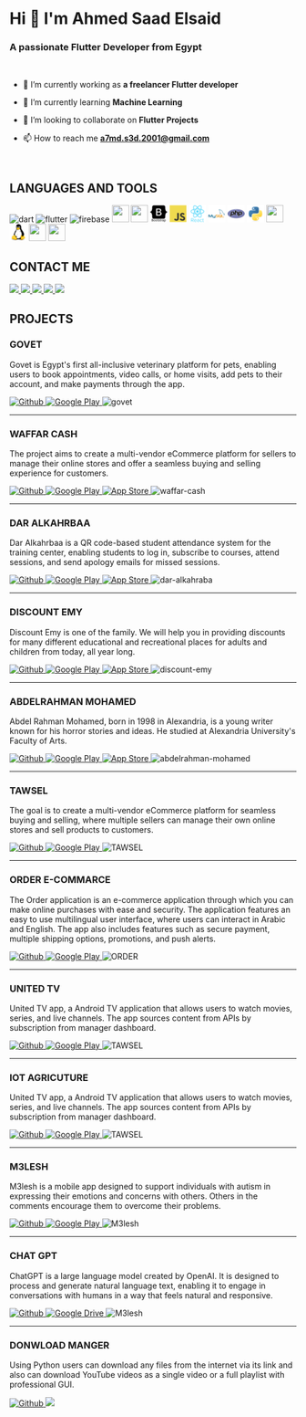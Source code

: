 <h1>Hi 👋 I'm Ahmed Saad Elsaid</h1>
<h3>A passionate Flutter Developer from Egypt</h3>
<br>

- 🔭 I’m currently working as **a freelancer Flutter developer**

- 🌱 I’m currently learning **Machine Learning**

- 👯 I’m looking to collaborate on **Flutter Projects**

- 📫 How to reach me **a7md.s3d.2001@gmail.com**

<br>
<!-- Start Section Skills -->
<h2 align="left"} >LANGUAGES AND TOOLS</h2>
<p align="left"> 
  <img src="https://www.vectorlogo.zone/logos/dartlang/dartlang-icon.svg" alt="dart" width="30" height="30"/> 
  <img src="https://www.vectorlogo.zone/logos/flutterio/flutterio-icon.svg" alt="flutter" width="30" height="30"/> 
  <img src="https://www.vectorlogo.zone/logos/firebase/firebase-icon.svg" alt="firebase" width="30" height="30"/> 
  <img src="https://1.bp.blogspot.com/-LgTa-xDiknI/X4EflN56boI/AAAAAAAAPuk/24YyKnqiGkwRS9-_9suPKkfsAwO4wHYEgCLcBGAsYHQ/s0/image9.png" width="30" height="30">
  <img src="https://cdn.icon-icons.com/icons2/2107/PNG/512/file_type_vscode_icon_130084.png" width="30" height="30">
  <img src="https://raw.githubusercontent.com/devicons/devicon/master/icons/bootstrap/bootstrap-plain-wordmark.svg" alt="bootstrap" width="30" height="30"/> 
  <img src="https://raw.githubusercontent.com/devicons/devicon/master/icons/javascript/javascript-original.svg" alt="javascript" width="30" height="30"/> 
  <img src="https://raw.githubusercontent.com/devicons/devicon/master/icons/react/react-original-wordmark.svg" alt="react" width="30" height="30"/> 
  <img src="https://raw.githubusercontent.com/devicons/devicon/master/icons/mysql/mysql-original-wordmark.svg" alt="mysql" width="30" height="30"/> 
  <img src="https://raw.githubusercontent.com/devicons/devicon/master/icons/php/php-original.svg" alt="php" width="30" height="30"/> 
  <img src="https://raw.githubusercontent.com/devicons/devicon/master/icons/python/python-original.svg" alt="python" width="30" height="30"/> 
  <img src="https://upload.wikimedia.org/wikipedia/commons/thumb/1/18/ISO_C%2B%2B_Logo.svg/1822px-ISO_C%2B%2B_Logo.svg.png" width="30" height="30">
  <img src="https://raw.githubusercontent.com/devicons/devicon/master/icons/linux/linux-original.svg" alt="linux" width="30" height="30"/> 
  <img src="https://brandslogos.com/wp-content/uploads/images/large/arduino-logo-1.png" width="30" height="30">
  <img src="https://cdn-icons-png.flaticon.com/512/6119/6119533.png" width="30" height="30">
</p>
<!-- End Section Skills -->

<!-- Start Section Contact Me -->
<h2> CONTACT ME </h2>
<p>
  <a href="https://www.facebook.com/a7mds3d2001" target="_blank">
    <img src="https://img.shields.io/badge/facebook-4267B2?style=for-the-badge&logo=facebook&logoColor=white" /> 
  </a> 
  <a href="http://Wa.me/201026272813" target="_blank">
    <img src="https://img.shields.io/badge/whatsapp-25D366.svg?style=for-the-badge&logo=whatsapp&logoColor=white" />
  </a>
  <a href="https://www.linkedin.com/in/ahmed-saad-2001/" target="_blank">
    <img src="https://img.shields.io/badge/LinkedIn-blue?style=for-the-badge&logo=linkedin&logoColor=white" />
  </a> 
  <a href="https://www.instagram.com/a7md_s3d_2001/" target="_blank">
    <img src="https://img.shields.io/badge/Instagram-e95950?style=for-the-badge&logo=instagram&logoColor=white" />
  </a>
  <a href="https://discord.com/users/Ahmed%20Saad#9905" target="_blank">
    <img src="https://img.shields.io/badge/Discord-7289da?style=for-the-badge&logo=discord&logoColor=white" />
  </a>
  
  
 <!-- <a href="https://twitter.com/a7md_s3d_2001" target="_blank">
     <img src="https://img.shields.io/badge/Twitter-blue?style=for-the-badge&logo=twitter&logoColor=white" />
  </a> --> 
<p>
<!-- End Section Contact Me -->
<!-- Start Section Projects -->
<h2>PROJECTS</h2>

<!-- GOVET PROJECT -->

### GOVET

<p>
Govet is Egypt's first all-inclusive veterinary platform for pets, enabling users to book appointments, video calls, or home visits, add pets to their account, and make payments through the app.
</p>

<a href="https://github.com/mohammedelshafey12/Govet" target="_blank">
  <img alt="Github" src="https://img.shields.io/badge/github-000000.svg?style=for-the-badge&logo=github&logoColor=white" />
</a> 

<a href="https://play.google.com/store/apps/details?id=com.technospace.govet" target="_blank">
  <img alt="Google Play" src="https://img.shields.io/badge/Get%20it%20on%20google%20play-blue.svg?style=for-the-badge&logo=google-play"/>
</a>
  
<img src="https://user-images.githubusercontent.com/70177377/209745043-bab0c5ef-acfb-439f-bb00-68baa9ce4e00.png" alt="govet" border="0" />

<hr>

<!-- WAFFAR CASH PROJECT-->

### WAFFAR CASH

<p>
The project aims to create a multi-vendor eCommerce platform for sellers to manage their online stores and offer a seamless buying and selling experience for customers.
</p>

<a href="https://github.com/a7md-s3d-2001/waffar_cash" target="_blank">
  <img alt="Github" src="https://img.shields.io/badge/github-000000.svg?style=for-the-badge&logo=github&logoColor=white" />
</a> 

<a href="https://play.google.com/store/apps/details?id=com.gao.waffar_cash" target="_blank">
  <img alt="Google Play" src="https://img.shields.io/badge/Get%20it%20on%20google%20play-blue.svg?style=for-the-badge&logo=google-play"/>
</a>
<a href="https://apps.apple.com/us/app/waffar-cash/id1626369167" target="_blank">
  <img alt="App Store" src="https://img.shields.io/badge/Get%20it%20on%20app%20store-blue.svg?style=for-the-badge&logo=app-store&logoColor=white"/>
</a>

<img src="https://user-images.githubusercontent.com/70177377/209745040-b316704c-c6d7-4318-b09f-6e0be38ea87b.png" alt="waffar-cash" border="0" />


<hr>

<!-- DAR ALKAHRBA PROJECT-->

### DAR ALKAHRBAA

<p>
Dar Alkahrbaa is a QR code-based student attendance system for the training center, enabling students to log in, subscribe to courses, attend sessions, and send apology emails for missed sessions.
</p>

<a href="" target="_blank">
  <img alt="Github" src="https://img.shields.io/badge/github-000000.svg?style=for-the-badge&logo=github&logoColor=white" />
</a> 

<a href="https://play.google.com/store/apps/details?id=com.technoSpace.dar_elkahraba_app" target="_blank">
  <img alt="Google Play" src="https://img.shields.io/badge/Get%20it%20on%20google%20play-blue.svg?style=for-the-badge&logo=google-play"/>
</a>
<a href="https://apps.apple.com/us/app/dar-alkahrba/id1597367206" target="_blank">
  <img alt="App Store" src="https://img.shields.io/badge/Get%20it%20on%20app%20store-blue.svg?style=for-the-badge&logo=app-store&logoColor=white"/>
</a> 

<img src="https://user-images.githubusercontent.com/70177377/230461343-50833307-e12c-4b5d-8650-a6369f000543.jpeg" alt="dar-alkahraba" border="0" />

<hr>


<!-- DISCOUNT EMY PROJECT-->

### DISCOUNT EMY

<p>
Discount Emy is one of the family. We will help you in providing discounts for many different educational and recreational places for adults and children from today, all year long.
</p>

<a href="https://github.com/a7md-s3d-2001/emy_discount" target="_blank">
  <img alt="Github" src="https://img.shields.io/badge/github-000000.svg?style=for-the-badge&logo=github&logoColor=white" />
</a> 

<a href="https://play.google.com/store/apps/details?id=com.technospace.emy_discount" target="_blank">
  <img alt="Google Play" src="https://img.shields.io/badge/Get%20it%20on%20google%20play-blue.svg?style=for-the-badge&logo=google-play"/>
</a>
<a href="https://apps.apple.com/us/app/discount-emy/id1617326763" target="_blank">
  <img alt="App Store" src="https://img.shields.io/badge/Get%20it%20on%20app%20store-blue.svg?style=for-the-badge&logo=app-store&logoColor=white"/>
</a>

<img src="https://github.com/a7mds3d2001/a7mds3d2001/assets/70177377/ddfa8f15-4d52-4437-a3e7-479f49354996" alt="discount-emy" border="0" />

<hr>

<!-- ABD ELRAHMAN MOHAMED PROJECT-->

### ABDELRAHMAN MOHAMED

<p>
Abdel Rahman Mohamed, born in 1998 in Alexandria, is a young writer known for his horror stories and ideas. He studied at Alexandria University's Faculty of Arts.
</p>

<a href="https://github.com/a7md-s3d-2001/adbelr7manmohamed_android" target="_blank">
  <img alt="Github" src="https://img.shields.io/badge/github-000000.svg?style=for-the-badge&logo=github&logoColor=white" />
</a> 

<a href="https://play.google.com/store/apps/details?id=com.elshafey.abd_elrahman_mohamed" target="_blank">
  <img alt="Google Play" src="https://img.shields.io/badge/Get%20it%20on%20google%20play-blue.svg?style=for-the-badge&logo=google-play"/>
</a>
<a href="https://apps.apple.com/eg/app/abdelrhman-mohamed/id1600160743" target="_blank">
  <img alt="App Store" src="https://img.shields.io/badge/Get%20it%20on%20app%20store-blue.svg?style=for-the-badge&logo=app-store&logoColor=white"/>
</a>

<img src="https://user-images.githubusercontent.com/70177377/209744965-94113dd6-9b31-4caf-89ce-2d066497fe53.png" alt="abdelrahman-mohamed" border="0" />

<hr>

<!-- TAWSEL PROJECT -->

### TAWSEL

<p>
The goal is to create a multi-vendor eCommerce platform for seamless buying and selling, where multiple sellers can manage their own online stores and sell products to customers.
</p>

<a href="https://github.com/a7md-s3d-2001/tawsel_app" target="_blank">
  <img alt="Github" src="https://img.shields.io/badge/github-000000.svg?style=for-the-badge&logo=github&logoColor=white" />
</a> 

<a href="https://play.google.com/store/apps/details?id=com.technospace.tawsel_app" target="_blank">
  <img alt="Google Play" src="https://img.shields.io/badge/Get%20it%20on%20google%20play-blue.svg?style=for-the-badge&logo=google-play"/>
</a>

<img src="https://user-images.githubusercontent.com/70177377/209744892-e6b14edf-90a6-4e04-a8e7-98e73244f21e.png" alt="TAWSEL" border="0" />

<hr>

<!-- Alqaisar PROJECT -->

### ORDER E-COMMARCE

<p>
The Order application is an e-commerce application through which you can make online purchases with ease and security. The application features an easy to use multilingual user interface, where users can interact in Arabic and English. The app also includes features such as secure payment, multiple shipping options, promotions, and push alerts.
</p>

<a href="https://github.com/George-Abdelmessh/Alqayser-App" target="_blank">
  <img alt="Github" src="https://img.shields.io/badge/github-000000.svg?style=for-the-badge&logo=github&logoColor=white" />
</a> 

<a href="" target="_blank">
  <img alt="Google Play" src="https://img.shields.io/badge/Get%20it%20on%20google%20play-blue.svg?style=for-the-badge&logo=google-play"/>
</a>

<img src="https://github.com/a7mds3d2001/a7mds3d2001/assets/70177377/3c7428be-9a49-438f-846f-b61248c3e18c" alt="ORDER" border="0" />

<hr>

<!-- United Tv PROJECT -->

### UNITED TV

<p>
United TV app, a Android TV application that allows users to watch movies, series, and live channels. The app sources content from APIs by subscription from manager dashboard.
</p>

<a href="https://github.com/George-Abdelmessh/united_tv" target="_blank">
  <img alt="Github" src="https://img.shields.io/badge/github-000000.svg?style=for-the-badge&logo=github&logoColor=white" />
</a> 

<a href="" target="_blank">
  <img alt="Google Play" src="https://img.shields.io/badge/Get%20it%20on%20google%20play-blue.svg?style=for-the-badge&logo=google-play"/>
</a>

<img src="" alt="TAWSEL" border="0" />

<hr>

<!-- United Tv PROJECT -->

### IOT AGRICUTURE

<p>
United TV app, a Android TV application that allows users to watch movies, series, and live channels. The app sources content from APIs by subscription from manager dashboard.
</p>

<a href="https://github.com/George-Abdelmessh/united_tv" target="_blank">
  <img alt="Github" src="https://img.shields.io/badge/github-000000.svg?style=for-the-badge&logo=github&logoColor=white" />
</a> 

<a href="" target="_blank">
  <img alt="Google Play" src="https://img.shields.io/badge/Get%20it%20on%20google%20play-blue.svg?style=for-the-badge&logo=google-play"/>
</a>

<img src="" alt="TAWSEL" border="0" />

<hr>


<!-- M3lesh PROJECT -->

### M3LESH

<p>
M3lesh is a mobile app designed to support individuals with autism in expressing their emotions and concerns with others. Others in the comments encourage them to overcome their problems.
</p>

<a href="https://github.com/mohammedelshafey12/m3lesh" target="_blank">
  <img alt="Github" src="https://img.shields.io/badge/github-000000.svg?style=for-the-badge&logo=github&logoColor=white" />
</a> 

<a href="https://play.google.com/store/apps/details?id=com.goldscrum.m3lesh" target="_blank">
  <img alt="Google Play" src="https://img.shields.io/badge/Get%20it%20on%20google%20play-blue.svg?style=for-the-badge&logo=google-play"/>
</a>

<img src="https://user-images.githubusercontent.com/70177377/209743630-c780da66-7264-4088-801e-5476cc645dc0.png" alt="M3lesh" border="0"/>

<hr>

### CHAT GPT

<p>
ChatGPT is a large language model created by OpenAI. It is designed to process and generate natural language text, enabling it to engage in conversations with humans in a way that feels natural and responsive.
</p>

<a href="https://github.com/a7mds3d2001/chat_gpt" target="_blank">
  <img alt="Github" src="https://img.shields.io/badge/github-000000.svg?style=for-the-badge&logo=github&logoColor=white" />
</a> 

<a href="https://github.com/a7mds3d2001/chat_gpt/edit/master/README.md#:~:text=Download%20APK,view%3Fusp%3Dsharing" target="_blank">
  <img alt="Google Drive" src="https://img.shields.io/badge/Get%20it%20on%20google%20drive-blue.svg?style=for-the-badge&logo=google-drive&logoColor=white"/>
</a>

<img src="https://user-images.githubusercontent.com/70177377/227380630-8bc5b466-6633-4d57-a208-efe9ba14a4e6.png" alt="M3lesh" border="0"/>

<hr>

<!-- Donwload Manger PROJECT -->

### DONWLOAD MANGER

<p>
  Using Python users can download any files from the internet via its link and also can download YouTube videos as a single video or a full playlist with professional GUI.
</p>

<a href="https://github.com/a7md-s3d-2001/Download-Manager" target="_blank">
  <img alt="Github" src="https://img.shields.io/badge/github-000000.svg?style=for-the-badge&logo=github&logoColor=white" />
</a> 

<img src="https://user-images.githubusercontent.com/70177377/209750790-e18417b5-3751-48dd-9806-d94c1847bd18.png" border="0"/>

<!-- End Section Projects -->
